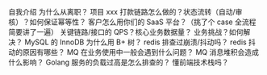 自我介绍
为什么从离职？
项目
xxx 打款链路怎么做的？状态流转（自动/审核）？如何保证幂等性？
客户怎么用你们的 SaaS 平台？（挑了个 case 全流程简要讲了一遍）
关键链路/接口的 QPS？核心业务数据量？
业务挑战？如何解决？
MySQL 的 InnoDB 为什么用 B+ 树？
redis 排查过崩溃/抖动吗？
redis 抖动的原因有哪些？
MQ 在业务使用中一般会遇到什么问题？
MQ 消息堆积会造成什么影响？
Golang 服务的负载过高是怎么排查的？
懂前端技术栈吗？
